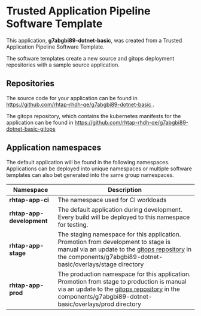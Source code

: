 # Trusted Application Pipeline Software Template

This application, **g7abgbi89-dotnet-basic**, was created from a Trusted Application Pipeline Software Template.

The software templates create a new source and gitops deployment repositories with a sample source application. 

## Repositories

The source code for your application can be found in [https://github.com/rhtap-rhdh-qe/g7abgbi89-dotnet-basic ](https://github.com/rhtap-rhdh-qe/g7abgbi89-dotnet-basic ).
 
The gitops repository, which contains the kubernetes manifests for the application can be found in 
[https://github.com/rhtap-rhdh-qe/g7abgbi89-dotnet-basic-gitops ](https://github.com/rhtap-rhdh-qe/g7abgbi89-dotnet-basic-gitops ) 

## Application namespaces 

The default application will be found in the following namespaces. Applications can be deployed into unique namespaces or multiple software templates can also bet generated into the same group namespaces.  

|  Namespace   |  Description   |  
| -------- | -------- |
| **rhtap-app-ci** | The namespace used for CI workloads |
| **rhtap-app-development** | The default application during development. Every build will be deployed to this namespace for testing. |
| **rhtap-app-stage** | The staging namespace for this application. Promotion from development to stage is manual via an update to the [gitops repository](https://github.com/rhtap-rhdh-qe/g7abgbi89-dotnet-basic-gitops ) in the components/g7abgbi89-dotnet-basic/overlays/stage directory |
| **rhtap-app-prod** | The production namespace for this application. Promotion from stage to production is manual via an update to the [gitops repository](https://github.com/rhtap-rhdh-qe/g7abgbi89-dotnet-basic-gitops ) in the components/g7abgbi89-dotnet-basic/overlays/prod directory |